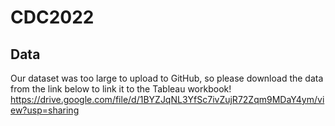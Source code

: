 # CDC2022
## Data
Our dataset was too large to upload to GitHub, so please download the data from the link below to link it to the Tableau workbook!
https://drive.google.com/file/d/1BYZJqNL3YfSc7ivZujR72Zqm9MDaY4ym/view?usp=sharing 
